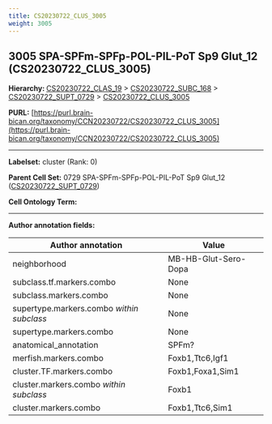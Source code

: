 ```yaml
---
title: CS20230722_CLUS_3005
weight: 3005
---
```

## 3005 SPA-SPFm-SPFp-POL-PIL-PoT Sp9 Glut_12 (CS20230722_CLUS_3005)
<b>Hierarchy: </b>
[CS20230722_CLAS_19](../CS20230722_CLAS_19) >
[CS20230722_SUBC_168](../CS20230722_SUBC_168) >
[CS20230722_SUPT_0729](../CS20230722_SUPT_0729) >
[CS20230722_CLUS_3005](../CS20230722_CLUS_3005)

**PURL:** [https://purl.brain-bican.org/taxonomy/CCN20230722/CS20230722_CLUS_3005](https://purl.brain-bican.org/taxonomy/CCN20230722/CS20230722_CLUS_3005)

---


**Labelset:** cluster (Rank: 0)

**Parent Cell Set:** 0729 SPA-SPFm-SPFp-POL-PIL-PoT Sp9 Glut_12 ([CS20230722_SUPT_0729](../CS20230722_SUPT_0729))



**Cell Ontology Term:** 

[MARKER GENES.]: #


---

[TRANSFERRED ANNOTATIONS.]: #


[AUTHOR ANNOTATION FIELDS.]: #


**Author annotation fields:**

| Author annotation | Value |
|-------------------|-------|
|neighborhood|MB-HB-Glut-Sero-Dopa|
|subclass.tf.markers.combo|None|
|subclass.markers.combo|None|
|supertype.markers.combo _within subclass_|None|
|supertype.markers.combo|None|
|anatomical_annotation|SPFm?|
|merfish.markers.combo|Foxb1,Ttc6,Igf1|
|cluster.TF.markers.combo|Foxb1,Foxa1,Sim1|
|cluster.markers.combo _within subclass_|Foxb1|
|cluster.markers.combo|Foxb1,Ttc6,Sim1|

